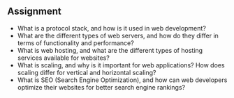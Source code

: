 ## Assignment

- What is a protocol stack, and how is it used in web development?
- What are the different types of web servers, and how do they differ in terms of functionality and performance?
- What is web hosting, and what are the different types of hosting services available for websites?
- What is scaling, and why is it important for web applications? How does scaling differ for vertical and horizontal scaling?
- What is SEO (Search Engine Optimization), and how can web developers optimize their websites for better search engine rankings?